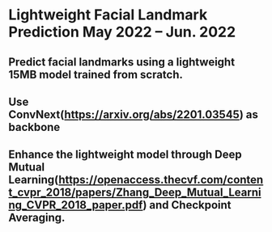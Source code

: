 # Lightweight Facial Landmark Prediction May 2022 – Jun. 2022  
## Predict facial landmarks using a lightweight 15MB model trained from scratch.  
## Use **ConvNext**(https://arxiv.org/abs/2201.03545) as backbone  
## Enhance the lightweight model through **Deep Mutual Learning**(https://openaccess.thecvf.com/content_cvpr_2018/papers/Zhang_Deep_Mutual_Learning_CVPR_2018_paper.pdf) and **Checkpoint Averaging**.  
